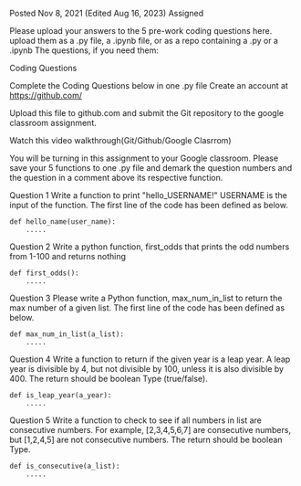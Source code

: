 Posted Nov 8, 2021 (Edited Aug 16, 2023)
Assigned

Please upload your answers to the 5 pre-work coding questions here.
upload them as a .py file, a .ipynb file, or as a repo containing a .py or a .ipynb 
The questions, if you need them:

Coding Questions

Complete the Coding Questions below in one .py file
Create an account at https://github.com/

Upload this file to github.com and submit the Git repository to the google classroom assignment.

Watch this video walkthrough(Git/Github/Google Clasrrom)

You will be turning in this assignment to your Google classroom. Please save your 5 functions to one .py file and demark the question numbers and the question in a comment above its respective function.

Question 1
Write a function to print "hello_USERNAME!" USERNAME is the input of the function. The first line of the code has been defined as below.

    def hello_name(user_name):
        .....
               
Question 2
Write a python function, first_odds that prints the odd numbers from 1-100 and returns nothing

    def first_odds():
        .....
               
Question 3
Please write a Python function, max_num_in_list to return the max number of a given list. The first line of the code has been defined as below.

    def max_num_in_list(a_list):
        .....
               
Question 4
Write a function to return if the given year is a leap year. A leap year is divisible by 4, but not divisible by 100, unless it is also divisible by 400. The return should be boolean Type (true/false).

    def is_leap_year(a_year):
        .....
               
Question 5
Write a function to check to see if all numbers in list are consecutive numbers. For example, [2,3,4,5,6,7] are consecutive numbers, but [1,2,4,5] are not consecutive numbers. The return should be boolean Type.

    def is_consecutive(a_list):
        .....
